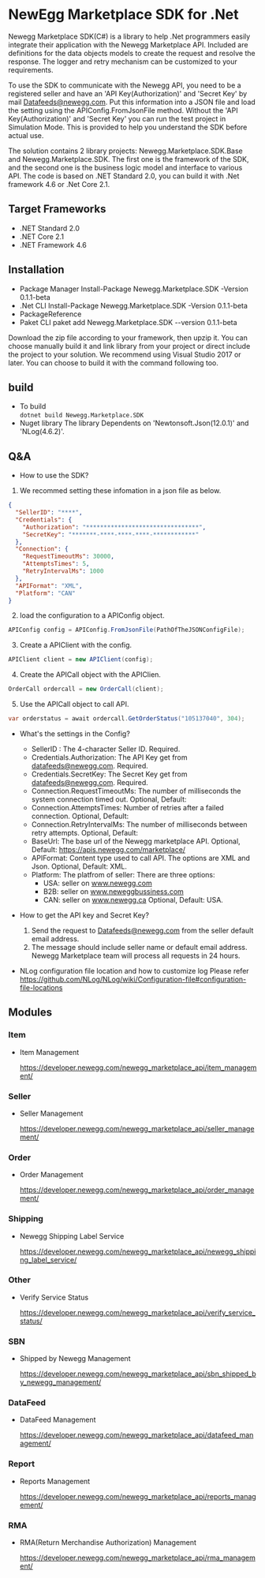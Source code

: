 # NewEgg Marketplace SDK for .Net

Newegg Marketplace SDK(C#) is a library to help .Net programmers easily integrate their application with the Newegg Marketplace API.  Included are definitions for the data objects models to create the request and resolve the response. The logger and retry mechanism can be customized to your requirements.

To use the SDK to communicate with the Newegg API, you need to be a registered seller and have an 'API Key(Authorization)' and 'Secret Key' by mail Datafeeds@newegg.com. Put this information into a JSON file and load the setting using the APIConfig.FromJsonFile method. Without the 'API Key(Authorization)' and 'Secret Key' you can run the test project in Simulation Mode. This is provided to help you understand the SDK before actual use.

The solution contains 2 library projects: Newegg.Marketplace.SDK.Base and Newegg.Marketplace.SDK. The first one is the framework of the SDK, and the second one is the business logic model and interface to various API. The code is based on .NET Standard 2.0, you can build it with .Net framework 4.6 or .Net Core 2.1.


## Target Frameworks

* .NET Standard 2.0 
* .NET Core 2.1 
* .NET Framework 4.6 

## Installation
* Package Manager
    Install-Package Newegg.Marketplace.SDK -Version 0.1.1-beta
* .Net CLI
    Install-Package Newegg.Marketplace.SDK -Version 0.1.1-beta
* PackageReference
    <PackageReference Include="Newegg.Marketplace.SDK" Version="0.1.1-beta" />
* Paket CLI
    paket add Newegg.Marketplace.SDK --version 0.1.1-beta

Download the zip file according to your framework, then upzip it.
You can choose manually build it and link library from your project or direct include the project to your solution.
We recommend using Visual Studio 2017 or later. You can choose to build it with the command following too.


## build
- To build  
    `dotnet build Newegg.Marketplace.SDK`    
- Nuget library
    The library Dependents on 'Newtonsoft.Json(12.0.1)' and 'NLog(4.6.2)'.
    

## Q&A
- How to use the SDK?
1. We recommed setting these infomation in a json file as below. 
```json
{    
  "SellerID": "****",
  "Credentials": {
    "Authorization": "********************************",
    "SecretKey": "*******-****-****-****-************"
  },
  "Connection": {
    "RequestTimeoutMs": 30000,
    "AttemptsTimes": 5,
    "RetryIntervalMs": 1000
  },
  "APIFormat": "XML",
  "Platform": "CAN"
}
```

2. load the configuration to a APIConfig object.
```csharp
APIConfig config = APIConfig.FromJsonFile(PathOfTheJSONConfigFile);
```
3. Create a APIClient with the config.
```csharp
APIClient client = new APIClient(config);
```
4. Create the APICall object with the APIClien.
```csharp
OrderCall ordercall = new OrderCall(client);
```
5. Use the APICall object to call API.
```csharp
var orderstatus = await ordercall.GetOrderStatus("105137040", 304);
```    

- What's the settings in the Config?
    * SellerID :  The 4-character Seller ID. Required.
    * Credentials.Authorization: The API Key get from datafeeds@newegg.com. Required.
    * Credentials.SecretKey: The Secret Key get from datafeeds@newegg.com. Required.
    * Connection.RequestTimeoutMs: The number of milliseconds the system connection timed out. Optional, Default:
    * Connection.AttemptsTimes: Number of retries after a failed connection. Optional, Default:
    * Connection.RetryIntervalMs: The number of milliseconds between retry attempts. Optional, Default:
    * BaseUrl: The base url of the Newegg marketplace API. Optional, Default: https://apis.newegg.com/marketplace/
    * APIFormat: Content type used to call API.  The options are XML and Json. Optional, Default: XML.
    * Platform: The platfrom of seller: There are three options: 
        * USA: seller on www.newegg.com
        * B2B: seller on www.neweggbussiness.com
        * CAN: seller on www.newegg.ca
     Optional, Default: USA.
    
    

- How to get the API key and Secret Key?
    1. Send the request to Datafeeds@newegg.com from the seller default email address.
    2. The message should include seller name or default email address.
    Newegg Marketplace team will process all requests in 24 hours.  

- NLog configuration file location and how to customize log
Please refer https://github.com/NLog/NLog/wiki/Configuration-file#configuration-file-locations


## Modules

### Item
- Item Management

    https://developer.newegg.com/newegg_marketplace_api/item_management/

### Seller
- Seller Management

    https://developer.newegg.com/newegg_marketplace_api/seller_management/

### Order
- Order Management

    https://developer.newegg.com/newegg_marketplace_api/order_management/
    
### Shipping
- Newegg Shipping Label Service

    https://developer.newegg.com/newegg_marketplace_api/newegg_shipping_label_service/

### Other
- Verify Service Status

    https://developer.newegg.com/newegg_marketplace_api/verify_service_status/

### SBN
- Shipped by Newegg Management

    https://developer.newegg.com/newegg_marketplace_api/sbn_shipped_by_newegg_management/
    
### DataFeed
- DataFeed Management

    https://developer.newegg.com/newegg_marketplace_api/datafeed_management/

### Report
- Reports Management

    https://developer.newegg.com/newegg_marketplace_api/reports_management/

### RMA
- RMA(Return Merchandise Authorization) Management

    https://developer.newegg.com/newegg_marketplace_api/rma_management/
